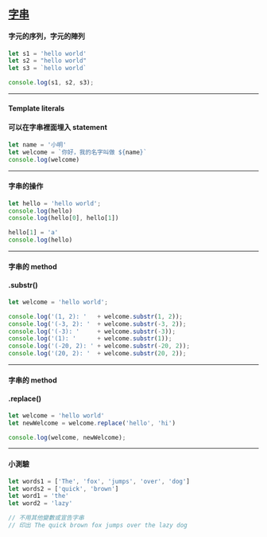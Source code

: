 ## [字串](https://developer.mozilla.org/en-US/docs/Web/JavaScript/Reference/Global_Objects/String)
#### 字元的序列，字元的陣列

```javascript
let s1 = 'hello world'
let s2 = "hello world"
let s3 = `hello world`

console.log(s1, s2, s3);
```

---


#### Template literals
#### 可以在字串裡面埋入 statement

```javascript
let name = '小明'
let welcome = `你好，我的名字叫做 ${name}`
console.log(welcome)
```

---


#### 字串的操作

```javascript
let hello = 'hello world';
console.log(hello)
console.log(hello[0], hello[1])

hello[1] = 'a'
console.log(hello)
```

---


#### 字串的 method
#### .substr()

```javascript
let welcome = 'hello world';

console.log('(1, 2): '   + welcome.substr(1, 2));
console.log('(-3, 2): '  + welcome.substr(-3, 2));
console.log('(-3): '     + welcome.substr(-3));
console.log('(1): '      + welcome.substr(1));
console.log('(-20, 2): ' + welcome.substr(-20, 2));
console.log('(20, 2): '  + welcome.substr(20, 2));
```

---


#### 字串的 method
#### .replace()

```javascript
let welcome = 'hello world'
let newWelcome = welcome.replace('hello', 'hi')

console.log(welcome, newWelcome);
```

---

#### 小測驗

```javascript
let words1 = ['The', 'fox', 'jumps', 'over', 'dog']
let words2 = ['quick', 'brown']
let word1 = 'the'
let word2 = 'lazy'

// 不用其他變數或宣告字串
// 印出 The quick brown fox jumps over the lazy dog

```
